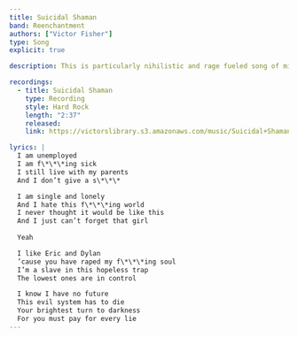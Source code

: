 ```yaml
---
title: Suicidal Shaman
band: Reenchantment
authors: ["Victor Fisher"]
type: Song
explicit: true

description: This is particularly nihilistic and rage fueled song of mine.

recordings:
  - title: Suicidal Shaman
    type: Recording
    style: Hard Rock
    length: "2:37"
    released: 
    link: https://victorslibrary.s3.amazonaws.com/music/Suicidal+Shaman/Suicidal+Shaman.mp3

lyrics: |
  I am unemployed
  I am f\*\*\*ing sick
  I still live with my parents
  And I don’t give a s\*\*\*

  I am single and lonely
  And I hate this f\*\*\*ing world
  I never thought it would be like this
  And I just can’t forget that girl
  
  Yeah

  I like Eric and Dylan
  ’cause you have raped my f\*\*\*ing soul
  I’m a slave in this hopeless trap
  The lowest ones are in control

  I know I have no future
  This evil system has to die
  Your brightest turn to darkness
  For you must pay for every lie
---
```


<song :title="title"></song>
